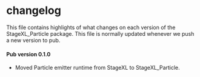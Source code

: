 # changelog

This file contains highlights of what changes on each version of the StageXL_Particle
package. This file is normally updated whenever we push a new version to pub.

#### Pub version 0.1.0
  * Moved Particle emitter runtime from StageXL to StageXL_Particle.

